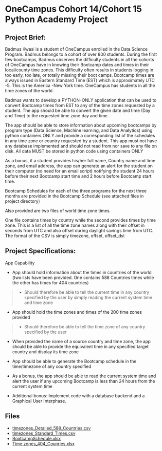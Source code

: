# OneCampus Cohort 14/Cohort 15 Python Academy Project 

## Project Brief:

Badmus Kwasi is a student of OneCampus enrolled in the Data Science Program. Badmus belongs to a cohort of over 800 students. During the first few bootcamps, Badmus observes the difficulty students in all the cohorts of OneCampus have in knowing their Bootcamp dates and times in their local/county time zones. This difficulty often results in students logging in too early, too late, or totally missing their boot camps. Bootcamp times are always issued in Eastern Standard Time (EST) which is approximately UTC -5. This is the America -New York time. OneCampus has students in all the time zones of the world.

Badmus wants to develop a PYTHON-ONLY application that can be used to convert Bootcamp times from EST to any of the time zones requested by a student. The app should be able to convert the given date and time (Day and Time) to the requested time zone day and time.

The app should be able to store information about upcoming bootcamps by program type (Data Science, Machine learning, and Data Analytics) using python containers ONLY and provide a corresponding list of the schedules in any time zone or country requested by a student. This app must not have any database implemented and should not read from nor save to any file on disk. All data MUST be stored in python code using containers ONLY

As a bonus, if a student provides his/her full name, Country name and time zone, and email address, the app can generate an alert for the student on their computer (no need for an email script) notifying the student 24 hours before their next Bootcamp start time and 2 hours before Bootcamp start time.

Bootcamp Schedules for each of the three programs for the next three months are provided in the Bootcamp Schedule (see attached files in project directory)

Also provided are two files of world time zone times.

One file contains times by country while the second provides times by time zone. This is a list of all the time zone names along with their offset in seconds from UTC and also offset during daylight savings time from UTC. The format of the CSV is simply timezone, offset, offset_dst
 
 
## Project Specifications:

App Capability

* App should hold information about the times in countries of the world (two lists have been provided. One contains 588 Countries times while the other has times for 404 countries)
>- Should therefore be able to tell the current time in any country specified by the user by simply reading the current system time and time zone

* App should hold the time zones and times of the 200 time zones provided

>- Should therefore be able to tell the time zone of any country specified by the user


* When provided the name of a source country and time zone, the app should be able to provide the equivalent time in any specified target country and display its time zone

* App should be able to generate the Bootcamp schedule in the time/timezone of any country specified

* As a bonus, the app should be able to read the current system time and alert the user if any upcoming Bootcamp is less than 24 hours from the current system time

* Additional bonus: Implement code with a database backend and a Graphical User Interphase.

## Files
* [timezones_Detailed_588_Countries.csv](https://github.com/Oyebamiji-Micheal/OneCampus-BootCamp-Data-Analytics-Track/blob/master/Python%20Programing%20Project/timezones_Detailed_588_Countries.csv)
* [timezones_Standard_Times.csv](https://github.com/Oyebamiji-Micheal/OneCampus-BootCamp-Data-Analytics-Track/blob/master/Python%20Programing%20Project/timezones_Standard_Times.csv)
* [BootcampSchedule.xlsx](https://github.com/Oyebamiji-Micheal/OneCampus-BootCamp-Data-Analytics-Track/blob/master/Python%20Programing%20Project/BootcampSchedule.xlsx)
* [Time zones_404_Counries.xlsx](https://github.com/Oyebamiji-Micheal/OneCampus-BootCamp-Data-Analytics-Track/blob/master/Python%20Programing%20Project/Time%20zones_404_Counries.xlsx)
